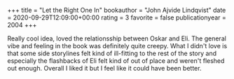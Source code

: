 +++
title = "Let the Right One In"
bookauthor = "John Ajvide Lindqvist"
date = 2020-09-29T12:09:00+00:00
rating = 3
favorite = false
publicationyear = 2004
+++

Really cool idea, loved the relationsship between Oskar and Eli. The general vibe and feeling in the book was definitely quite creepy. What I didn't love is that some side storylines felt kind of ill-fitting to the rest of the story and especially the flashbacks of Eli felt kind of out of place and weren't fleshed out enough. Overall I liked it but I feel like it could have been better.